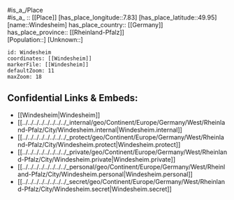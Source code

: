 ﻿---
location: [49.95,7.83] 
mapzoom: [7,12] 
mapmarker: city 
type: City
tags:
- geo/City


SpocWebEntityId: 35636
isDeleted: false
confidential: public

---
#is_a_/Place  
#is_a_ :: [[Place]] 
[has_place_longitude::7.83] 
[has_place_latitude::49.95] 
[name::Windesheim] 
has_place_country:: [[Germany]]  
has_place_province:: [[Rheinland-Pfalz]]  
[Population::] 
[Unknown::] 


```leaflet
id: Windesheim
coordinates: [[Windesheim]] 
markerFile: [[Windesheim]] 
defaultZoom: 11 
maxZoom: 18
```


## Confidential Links & Embeds: 
- [[Windesheim|Windesheim]]  
- [[../../../../../../../../_internal/geo/Continent/Europe/Germany/West/Rheinland-Pfalz/City/Windesheim.internal|Windesheim.internal]] 
- [[../../../../../../../../_protect/geo/Continent/Europe/Germany/West/Rheinland-Pfalz/City/Windesheim.protect|Windesheim.protect]] 
- [[../../../../../../../../_private/geo/Continent/Europe/Germany/West/Rheinland-Pfalz/City/Windesheim.private|Windesheim.private]] 
- [[../../../../../../../../_personal/geo/Continent/Europe/Germany/West/Rheinland-Pfalz/City/Windesheim.personal|Windesheim.personal]] 
- [[../../../../../../../../_secret/geo/Continent/Europe/Germany/West/Rheinland-Pfalz/City/Windesheim.secret|Windesheim.secret]] 
